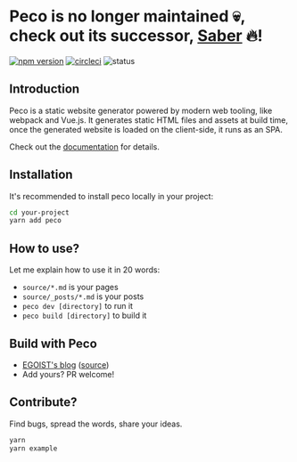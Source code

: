 # Peco is no longer maintained 💀, check out its successor, [Saber](https://github.com/egoist/saber) 🔥!

[![npm version](https://badgen.net/npm/v/peco)](https://npmjs.com/peco) [![circleci](https://badgen.net/circleci/github/uchudenpa/peco/master)](https://circleci.com/gh/uchudenpa/peco) ![status](https://badgen.net/badge/status/beta/pink)

## Introduction

Peco is a static website generator powered by modern web tooling, like webpack and Vue.js. It generates static HTML files and assets at build time, once the generated website is loaded on the client-side, it runs as an SPA.

Check out the [documentation](https://peco.upa.sh) for details.

## Installation

It's recommended to install peco locally in your project:

```bash
cd your-project
yarn add peco
```

## How to use?

Let me explain how to use it in 20 words:

- `source/*.md` is your pages
- `source/_posts/*.md` is your posts
- `peco dev [directory]` to run it
- `peco build [directory]` to build it

## Build with Peco

- [EGOIST's blog](https://egoist.moe) ([source](https://github.com/egoist/blog))
- Add yours? PR welcome!

## Contribute?

Find bugs, spread the words, share your ideas.

```bash
yarn
yarn example
```
